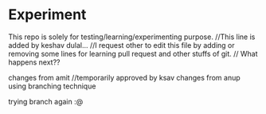 # Experiment
This repo is solely for testing/learning/experimenting purpose.
//This line is added by keshav dulal...
//I request other to edit this file by adding or removing some lines for learning pull request and other stuffs of git.
// What happens next??


changes from amit
//temporarily approved by ksav
changes from anup
using branching technique



trying branch again :@
